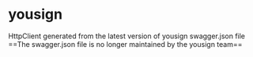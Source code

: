 # yousign

HttpClient generated from the latest version of yousign swagger.json file
==The swagger.json file is no longer maintained by the yousign team==
